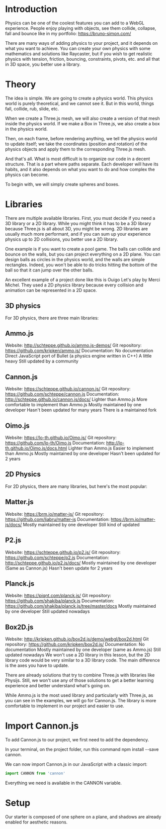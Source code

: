 # Introduction
  
Physics can be one of the coolest features you can add to a WebGL experience. People enjoy playing with objects, see them collide, collapse, fall and bounce like in my portfolio: https://bruno-simon.com/

There are many ways of adding physics to your project, and it depends on what you want to achieve. You can create your own physics with some mathematics and solutions like Raycaster, but if you wish to get realistic physics with tension, friction, bouncing, constraints, pivots, etc. and all that in 3D space, you better use a library.

# Theory
  
The idea is simple. We are going to create a physics world. This physics world is purely theoretical, and we cannot see it. But in this world, things fall, collide, rub, slide, etc.

When we create a Three.js mesh, we will also create a version of that mesh inside the physics world. If we make a Box in Three.js, we also create a box in the physics world.

Then, on each frame, before rendering anything, we tell the physics world to update itself; we take the coordinates (position and rotation) of the physics objects and apply them to the corresponding Three.js mesh.

And that's all. What is most difficult is to organize our code in a decent structure. That is a part where paths separate. Each developer will have its habits, and it also depends on what you want to do and how complex the physics can become.

To begin with, we will simply create spheres and boxes.

# Libraries
  
There are multiple available libraries. First, you must decide if you need a 3D library or a 2D library. While you might think it has to be a 3D library because Three.js is all about 3D, you might be wrong. 2D libraries are usually much more performant, and if you can sum up your experience physics up to 2D collisions, you better use a 2D library.

One example is if you want to create a pool game. The balls can collide and bounce on the walls, but you can project everything on a 2D plane. You can design balls as circles in the physics world, and the walls are simple rectangles. Indeed, you won't be able to do tricks hitting the bottom of the ball so that it can jump over the other balls.

An excellent example of a project done like this is Ouigo Let's play by Merci Michel. They used a 2D physics library because every collision and animation can be represented in a 2D space.

## 3D physics  
For 3D physics, there are three main libraries:

## Ammo.js  
Website: http://schteppe.github.io/ammo.js-demos/
Git repository: https://github.com/kripken/ammo.js/
Documentation: No documentation
Direct JavaScript port of Bullet (a physics engine written in C++)
A little heavy
Still updated by a community
## Cannon.js  
Website: https://schteppe.github.io/cannon.js/
Git repository: https://github.com/schteppe/cannon.js
Documentation: http://schteppe.github.io/cannon.js/docs/
Lighter than Ammo.js
More comfortable to implement than Ammo.js
Mostly maintained by one developer
Hasn't been updated for many years
There is a maintained fork
## Oimo.js  
Website: https://lo-th.github.io/Oimo.js/
Git repository: https://github.com/lo-th/Oimo.js
Documentation: http://lo-th.github.io/Oimo.js/docs.html
Lighter than Ammo.js
Easier to implement than Ammo.js
Mostly maintained by one developer
Hasn't been updated for 2 years
## 2D Physics  
For 2D physics, there are many libraries, but here's the most popular:

## Matter.js  
Website: https://brm.io/matter-js/
Git repository: https://github.com/liabru/matter-js
Documentation: https://brm.io/matter-js/docs/
Mostly maintained by one developer
Still kind of updated
## P2.js  
Website: https://schteppe.github.io/p2.js/
Git repository: https://github.com/schteppe/p2.js
Documentation: http://schteppe.github.io/p2.js/docs/
Mostly maintained by one developer (Same as Cannon.js)
Hasn't been update for 2 years
## Planck.js  
Website: https://piqnt.com/planck.js/
Git repository: https://github.com/shakiba/planck.js
Documentation: https://github.com/shakiba/planck.js/tree/master/docs
Mostly maintained by one developer
Still updated nowadays
## Box2D.js  
Website: http://kripken.github.io/box2d.js/demo/webgl/box2d.html
Git repository: https://github.com/kripken/box2d.js/
Documentation: No documentation
Mostly maintained by one developer (same as Ammo.js)
Still updated nowadays
We won't use a 2D library in this lesson, but the 2D library code would be very similar to a 3D library code. The main difference is the axes you have to update.

There are already solutions that try to combine Three.js with libraries like Physijs. Still, we won't use any of those solutions to get a better learning experience and better understand what's going on.

While Ammo.js is the most used library and particularly with Three.js, as you can see in the examples, we will go for Cannon.js. The library is more comfortable to implement in our project and easier to use.

# Import Cannon.js
  
To add Cannon.js to our project, we first need to add the dependency.

In your terminal, on the project folder, run this command npm install --save cannon.

We can now import Cannon.js in our JavaScript with a classic import:
```javascript
import CANNON from 'cannon' 
```
Everything we need is available in the CANNON variable.

# Setup
  
Our starter is composed of one sphere on a plane, and shadows are already enabled for aesthetic reasons.

